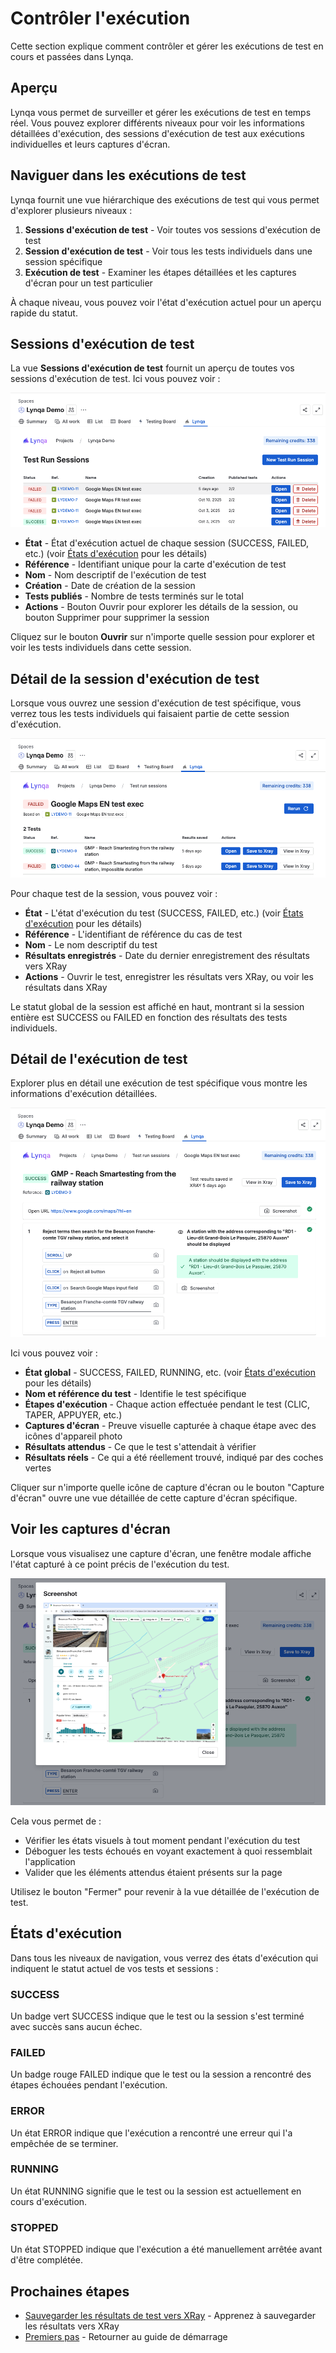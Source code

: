 # Contrôler l'exécution

Cette section explique comment contrôler et gérer les exécutions de test en cours et passées dans Lynqa.

## Aperçu

Lynqa vous permet de surveiller et gérer les exécutions de test en temps réel. Vous pouvez explorer différents niveaux pour voir les informations détaillées d'exécution, des sessions d'exécution de test aux exécutions individuelles et leurs captures d'écran.

## Naviguer dans les exécutions de test

Lynqa fournit une vue hiérarchique des exécutions de test qui vous permet d'explorer plusieurs niveaux :

1. **Sessions d'exécution de test** - Voir toutes vos sessions d'exécution de test
2. **Session d'exécution de test** - Voir tous les tests individuels dans une session spécifique
3. **Exécution de test** - Examiner les étapes détaillées et les captures d'écran pour un test particulier

À chaque niveau, vous pouvez voir l'état d'exécution actuel pour un aperçu rapide du statut.

## Sessions d'exécution de test

La vue **Sessions d'exécution de test** fournit un aperçu de toutes vos sessions d'exécution de test. Ici vous pouvez voir :

![Sessions d'exécution de test](../_media/control-execution/control-execution-lynqa-panel-test-run-sessions.png)

- **État** - État d'exécution actuel de chaque session (SUCCESS, FAILED, etc.) (voir [États d'exécution](#états-dexécution) pour les détails)
- **Référence** - Identifiant unique pour la carte d'exécution de test
- **Nom** - Nom descriptif de l'exécution de test
- **Création** - Date de création de la session
- **Tests publiés** - Nombre de tests terminés sur le total
- **Actions** - Bouton Ouvrir pour explorer les détails de la session, ou bouton Supprimer pour supprimer la session

Cliquez sur le bouton **Ouvrir** sur n'importe quelle session pour explorer et voir les tests individuels dans cette session.

## Détail de la session d'exécution de test

Lorsque vous ouvrez une session d'exécution de test spécifique, vous verrez tous les tests individuels qui faisaient partie de cette session d'exécution.

![Détail de la session d'exécution de test](../_media/control-execution/control-execution-lynqa-panel-test-run-session.png)

Pour chaque test de la session, vous pouvez voir :
- **État** - L'état d'exécution du test (SUCCESS, FAILED, etc.) (voir [États d'exécution](#états-dexécution) pour les détails)
- **Référence** - L'identifiant de référence du cas de test
- **Nom** - Le nom descriptif du test
- **Résultats enregistrés** - Date du dernier enregistrement des résultats vers XRay
- **Actions** - Ouvrir le test, enregistrer les résultats vers XRay, ou voir les résultats dans XRay

Le statut global de la session est affiché en haut, montrant si la session entière est SUCCESS ou FAILED en fonction des résultats des tests individuels.

## Détail de l'exécution de test

Explorer plus en détail une exécution de test spécifique vous montre les informations d'exécution détaillées.

![Détail de l'exécution de test](../_media/control-execution/control-execution-lynqa-panel-test-run.png)

Ici vous pouvez voir :
- **État global** - SUCCESS, FAILED, RUNNING, etc. (voir [États d'exécution](#états-dexécution) pour les détails)
- **Nom et référence du test** - Identifie le test spécifique
- **Étapes d'exécution** - Chaque action effectuée pendant le test (CLIC, TAPER, APPUYER, etc.)
- **Captures d'écran** - Preuve visuelle capturée à chaque étape avec des icônes d'appareil photo
- **Résultats attendus** - Ce que le test s'attendait à vérifier
- **Résultats réels** - Ce qui a été réellement trouvé, indiqué par des coches vertes

Cliquer sur n'importe quelle icône de capture d'écran ou le bouton "Capture d'écran" ouvre une vue détaillée de cette capture d'écran spécifique.

## Voir les captures d'écran

Lorsque vous visualisez une capture d'écran, une fenêtre modale affiche l'état capturé à ce point précis de l'exécution du test.

![Vue de la capture d'écran](../_media/control-execution/control-execution-lynqa-panel-test-run-screenshot.png)

Cela vous permet de :
- Vérifier les états visuels à tout moment pendant l'exécution du test
- Déboguer les tests échoués en voyant exactement à quoi ressemblait l'application
- Valider que les éléments attendus étaient présents sur la page

Utilisez le bouton "Fermer" pour revenir à la vue détaillée de l'exécution de test.

## États d'exécution

Dans tous les niveaux de navigation, vous verrez des états d'exécution qui indiquent le statut actuel de vos tests et sessions :

### SUCCESS
Un badge vert SUCCESS indique que le test ou la session s'est terminé avec succès sans aucun échec.

### FAILED
Un badge rouge FAILED indique que le test ou la session a rencontré des étapes échouées pendant l'exécution.

### ERROR
Un état ERROR indique que l'exécution a rencontré une erreur qui l'a empêchée de se terminer.

### RUNNING
Un état RUNNING signifie que le test ou la session est actuellement en cours d'exécution.

### STOPPED
Un état STOPPED indique que l'exécution a été manuellement arrêtée avant d'être complétée.

## Prochaines étapes

- [Sauvegarder les résultats de test vers XRay](xray-integration.md) - Apprenez à sauvegarder les résultats vers XRay
- [Premiers pas](getting-started.md) - Retourner au guide de démarrage
